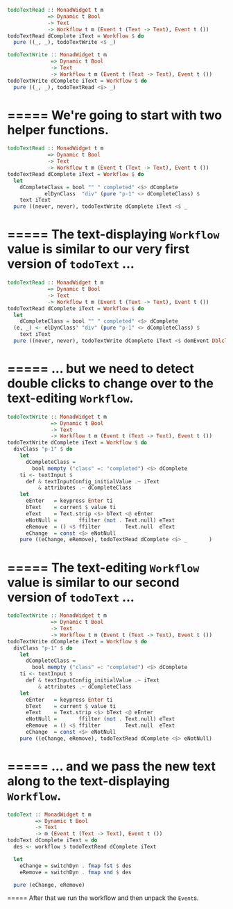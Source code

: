 ```haskell
todoTextRead :: MonadWidget t m
             => Dynamic t Bool
             -> Text
             -> Workflow t m (Event t (Text -> Text), Event t ())
todoTextRead dComplete iText = Workflow $ do
  pure ((_, _), todoTextWrite <$ _)

todoTextWrite :: MonadWidget t m
              => Dynamic t Bool
              -> Text
              -> Workflow t m (Event t (Text -> Text), Event t ())
todoTextWrite dComplete iText = Workflow $ do
  pure ((_, _), todoTextRead <$> _)
```
=====
We're going to start with two helper functions.
=====
```haskell
todoTextRead :: MonadWidget t m
             => Dynamic t Bool
             -> Text
             -> Workflow t m (Event t (Text -> Text), Event t ())
todoTextRead dComplete iText = Workflow $ do
  let
    dCompleteClass = bool "" " completed" <$> dComplete
            elDynClass  "div" (pure "p-1" <> dCompleteClass) $
    text iText
  pure ((never, never), todoTextWrite dComplete iText <$ _                  )
```
=====
The text-displaying `Workflow` value is similar to our very first version of `todoText` ...
=====
```haskell
todoTextRead :: MonadWidget t m
             => Dynamic t Bool
             -> Text
             -> Workflow t m (Event t (Text -> Text), Event t ())
todoTextRead dComplete iText = Workflow $ do
  let
    dCompleteClass = bool "" " completed" <$> dComplete
  (e, _) <- elDynClass' "div" (pure "p-1" <> dCompleteClass) $
    text iText
  pure ((never, never), todoTextWrite dComplete iText <$ domEvent Dblclick e)
```
=====
... but we need to detect double clicks to change over to the text-editing `Workflow`.
=====
```haskell
todoTextWrite :: MonadWidget t m
              => Dynamic t Bool
              -> Text
              -> Workflow t m (Event t (Text -> Text), Event t ())
todoTextWrite dComplete iText = Workflow $ do
  divClass "p-1" $ do
    let
      dCompleteClass =
        bool mempty ("class" =: "completed") <$> dComplete
    ti <- textInput $
      def & textInputConfig_initialValue .~ iText
          & attributes .~ dCompleteClass
    let
      eEnter   = keypress Enter ti
      bText    = current $ value ti
      eText    = Text.strip <$> bText <@ eEnter
      eNotNull =       ffilter (not . Text.null) eText
      eRemove  = () <$ ffilter        Text.null  eText
      eChange  = const <$> eNotNull
    pure ((eChange, eRemove), todoTextRead dComplete <$> _       )
```
=====
The text-editing `Workflow` value is similar to our second version of `todoText` ...
=====
```haskell
todoTextWrite :: MonadWidget t m
              => Dynamic t Bool
              -> Text
              -> Workflow t m (Event t (Text -> Text), Event t ())
todoTextWrite dComplete iText = Workflow $ do
  divClass "p-1" $ do
    let
      dCompleteClass =
        bool mempty ("class" =: "completed") <$> dComplete
    ti <- textInput $
      def & textInputConfig_initialValue .~ iText
          & attributes .~ dCompleteClass
    let
      eEnter   = keypress Enter ti
      bText    = current $ value ti
      eText    = Text.strip <$> bText <@ eEnter
      eNotNull =       ffilter (not . Text.null) eText
      eRemove  = () <$ ffilter        Text.null  eText
      eChange  = const <$> eNotNull
    pure ((eChange, eRemove), todoTextRead dComplete <$> eNotNull)
```
=====
... and we pass the new text along to the text-displaying `Workflow`.
=====
```haskell
todoText :: MonadWidget t m
         => Dynamic t Bool
         -> Text
         -> m (Event t (Text -> Text), Event t ())
todoText dComplete iText = do
  des <- workflow $ todoTextRead dComplete iText

  let
    eChange = switchDyn . fmap fst $ des
    eRemove = switchDyn . fmap snd $ des

  pure (eChange, eRemove)
```
=====
After that we run the workflow and then unpack the `Event`s.
